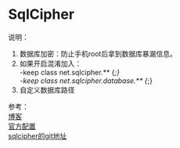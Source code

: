 # SqlCipher

说明：  
1. 数据库加密：防止手机root后拿到数据库暴漏信息。
2. 如果开启混淆加入：  
   -keep  class net.sqlcipher.** {*;}  
   -keep  class net.sqlcipher.database.** {*;}
3. 自定义数据库路径

参考：  
[博客](http://www.cnblogs.com/whoislcj/archive/2016/07/30/5511522.html)  
[官方配置](https://www.zetetic.net/sqlcipher/sqlcipher-for-android/)  
[sqlcipher的git地址](https://github.com/sqlcipher/android-database-sqlcipher)

